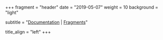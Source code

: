 +++
fragment = "header"
date = "2019-05-07"
weight = 10
background = "light"

subtitle = "[Documentation](/syna/docs) | [Fragments](/syna/fragments)"

title_align = "left"
+++
